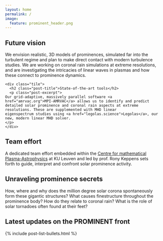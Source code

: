 ```yaml
---
layout: home
permalink: /
image:
  feature: prominent_header.png
---
```


<div class="tiles">

  <div class="tile">
    <h2 class="post-title">Future vision</h2>
    <p class="post-excerpt">
    We envision realistic, 3D models of prominences, simulated far into the turbulent regime and plan to make direct
    contact with modern turbulence studies. We are working on coronal rain simulations at extreme resolutions, and are
    investigating the intricacies of linear waves in plasmas and how these connect to prominence dynamics.
    </p>
  </div>

	<div class="tile">
	  <h2 class="post-title">State-of-the-art tools</h2>
	  <p class="post-excerpt">
    Our grid-adaptive, massively parallel software <a href="amrvac.org">MPI-AMRVAC</a> allows us to identify and predict
    detailed solar prominence and coronal rain aspects at extreme resolutions. These are supplemented with MHD linear
    eigenspectrum studies using <a href="legolas.science">Legolas</a>, our new, modern linear MHD solver.
    </p>
	</div>

  <div class="tile">
    <h2 class="post-title">Team effort</h2>
    <p class="post-excerpt">
    A dedicated team effort embedded within the
    <a href="https://wis.kuleuven.be/CmPA">Centre for mathematical Plasma-Astrophysics</a> at KU Leuven
    and led by prof. Rony Keppens sets forth to guide, interpret and confront solar prominence activity.
    </p>
  </div>


  <div class="tile">
    <h2 class="post-title">Unraveling prominence secrets</h2>
    <p class="post-excerpt">
      How, where and why does the million degree solar corona spontaneously form these gigantic structures?
      What causes finestructure throughout the prominence body? How do they relate to coronal rain?
      What is the role of solar tornadoes often found at their feet?
    </p>
  </div>

</div>

## Latest updates on the PROMINENT front
<div class="tiles">
  {% include post-list-bullets.html %}
<!-- {% for post in site.posts %}
	{% include post-grid.html %}
{% endfor %} -->
</div>

